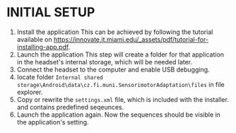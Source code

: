 # INITIAL SETUP
1. Install the application
		This can be achieved by following the tutorial available on
		https://innovate.it.miami.edu/_assets/pdf/tutorial-for-installing-app.pdf.
2. Launch the application
		This step will create a folder for that application in the headset's internal storage,
		which will be needed later.
3. Connect the headset to the computer and enable USB debugging.
4. locate folder `Internal shared storage\Android\data\cz.fi.muni.SensorimotorAdaptation\files`
		in file explorer.
5. Copy or rewrite the `settings.xml` file, which is included with the installer.
		and contains predefined seqeunces.
6. Launch the application again. Now the sequences should be visible in the application's setting.